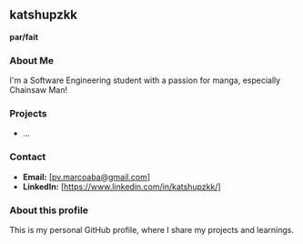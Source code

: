 ## katshupzkk
**par/fait**

### About Me
I'm a Software Engineering student with a passion for manga, especially Chainsaw Man!

### Projects
* ...

### Contact
* **Email:** [pv.marcoaba@gmail.com]
* **LinkedIn:** [https://www.linkedin.com/in/katshupzkk/]

### About this profile
This is my personal GitHub profile, where I share my projects and learnings.
